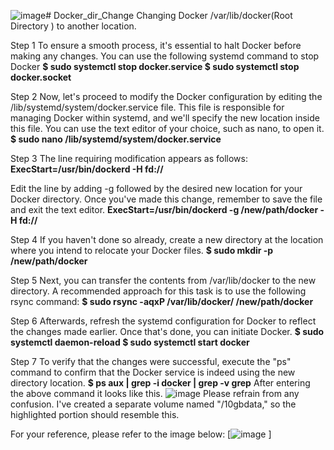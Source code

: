 ![image](https://github.com/saikiranpi/Docker_dir_Change/assets/109568252/30d82ad3-4d20-40ef-89c1-cc3bbc585a2d)# Docker_dir_Change
Changing Docker /var/lib/docker(Root Directory )  to another location.

Step 1
To ensure a smooth process, it's essential to halt Docker before making any changes. You can use the following systemd command to stop Docker
**$ sudo systemctl stop docker.service
$ sudo systemctl stop docker.socket**

Step 2
Now, let's proceed to modify the Docker configuration by editing the /lib/systemd/system/docker.service file. This file is responsible for managing Docker within systemd, and we'll specify the new location inside this file. You can use the text editor of your choice, such as nano, to open it.
**$ sudo nano /lib/systemd/system/docker.service**

Step 3
The line requiring modification appears as follows:
**ExecStart=/usr/bin/dockerd -H fd://**

Edit the line by adding -g followed by the desired new location for your Docker directory. Once you've made this change, remember to save the file and exit the text editor.
**ExecStart=/usr/bin/dockerd -g /new/path/docker -H fd://**

Step 4
If you haven't done so already, create a new directory at the location where you intend to relocate your Docker files.
**$ sudo mkdir -p /new/path/docker**

Step 5 
Next, you can transfer the contents from /var/lib/docker to the new directory. A recommended approach for this task is to use the following rsync command:
**$ sudo rsync -aqxP /var/lib/docker/ /new/path/docker**

Step 6 
Afterwards, refresh the systemd configuration for Docker to reflect the changes made earlier. Once that's done, you can initiate Docker.
**$ sudo systemctl daemon-reload
$ sudo systemctl start docker**

Step 7
To verify that the changes were successful, execute the "ps" command to confirm that the Docker service is indeed using the new directory location.
**$ ps aux | grep -i docker | grep -v grep**
After entering the above command it looks like this.
![image](https://github.com/saikiranpi/Docker_dir_Change/assets/109568252/7935a0bf-b4c4-437c-bfab-4e0b6bbe88c9)
Please refrain from any confusion. I've created a separate volume named "/10gbdata," so the highlighted portion should resemble this. 

For your reference, please refer to the image below: [![image](https://github.com/saikiranpi/Docker_dir_Change/assets/109568252/4782ff2f-802c-4853-af15-b8aa93ae47e2)
 ]


